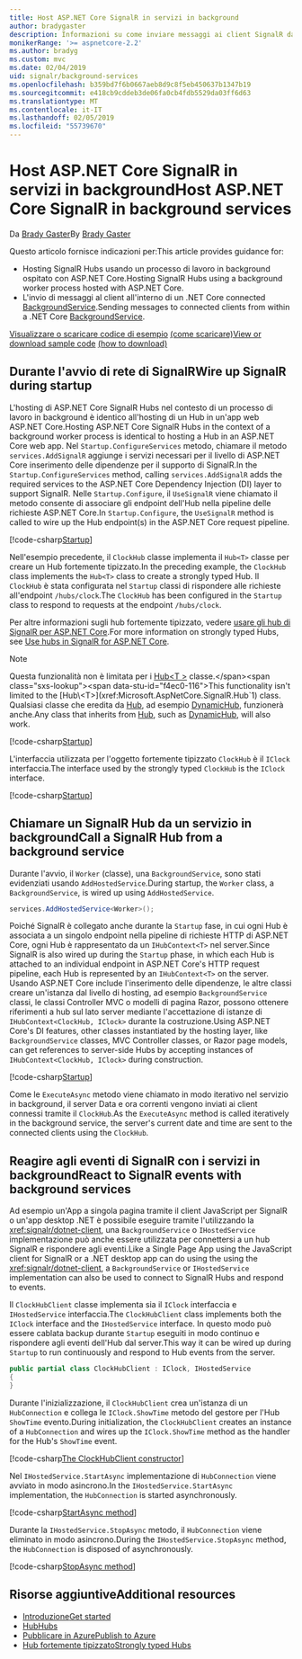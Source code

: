 ```yaml
---
title: Host ASP.NET Core SignalR in servizi in background
author: bradygaster
description: Informazioni su come inviare messaggi ai client SignalR dalle classi di .NET Core BackgroundService.
monikerRange: '>= aspnetcore-2.2'
ms.author: bradyg
ms.custom: mvc
ms.date: 02/04/2019
uid: signalr/background-services
ms.openlocfilehash: b359bd7f6b0667aeb8d9c8f5eb450637b1347b19
ms.sourcegitcommit: e418cb9cddeb3de06fa0cb4fdb5529da03ff6d63
ms.translationtype: MT
ms.contentlocale: it-IT
ms.lasthandoff: 02/05/2019
ms.locfileid: "55739670"
---
```

# <a name="host-aspnet-core-signalr-in-background-services"></a><span data-ttu-id="f4ec0-103">Host ASP.NET Core SignalR in servizi in background</span><span class="sxs-lookup"><span data-stu-id="f4ec0-103">Host ASP.NET Core SignalR in background services</span></span>

<span data-ttu-id="f4ec0-104">Da [Brady Gaster](https://twitter.com/bradygaster)</span><span class="sxs-lookup"><span data-stu-id="f4ec0-104">By [Brady Gaster](https://twitter.com/bradygaster)</span></span>

<span data-ttu-id="f4ec0-105">Questo articolo fornisce indicazioni per:</span><span class="sxs-lookup"><span data-stu-id="f4ec0-105">This article provides guidance for:</span></span>

* <span data-ttu-id="f4ec0-106">Hosting SignalR Hubs usando un processo di lavoro in background ospitato con ASP.NET Core.</span><span class="sxs-lookup"><span data-stu-id="f4ec0-106">Hosting SignalR Hubs using a background worker process hosted with ASP.NET Core.</span></span>
* <span data-ttu-id="f4ec0-107">L'invio di messaggi al client all'interno di un .NET Core connected [BackgroundService](xref:Microsoft.Extensions.Hosting.BackgroundService).</span><span class="sxs-lookup"><span data-stu-id="f4ec0-107">Sending messages to connected clients from within a .NET Core [BackgroundService](xref:Microsoft.Extensions.Hosting.BackgroundService).</span></span>

<span data-ttu-id="f4ec0-108">[Visualizzare o scaricare codice di esempio](https://github.com/aspnet/Docs/tree/master/aspnetcore/signalr/background-service/sample/) [(come scaricare)](xref:index#how-to-download-a-sample)</span><span class="sxs-lookup"><span data-stu-id="f4ec0-108">[View or download sample code](https://github.com/aspnet/Docs/tree/master/aspnetcore/signalr/background-service/sample/) [(how to download)](xref:index#how-to-download-a-sample)</span></span>

## <a name="wire-up-signalr-during-startup"></a><span data-ttu-id="f4ec0-109">Durante l'avvio di rete di SignalR</span><span class="sxs-lookup"><span data-stu-id="f4ec0-109">Wire up SignalR during startup</span></span>

<span data-ttu-id="f4ec0-110">L'hosting di ASP.NET Core SignalR Hubs nel contesto di un processo di lavoro in background è identico all'hosting di un Hub in un'app web ASP.NET Core.</span><span class="sxs-lookup"><span data-stu-id="f4ec0-110">Hosting ASP.NET Core SignalR Hubs in the context of a background worker process is identical to hosting a Hub in an ASP.NET Core web app.</span></span> <span data-ttu-id="f4ec0-111">Nel `Startup.ConfigureServices` metodo, chiamare il metodo `services.AddSignalR` aggiunge i servizi necessari per il livello di ASP.NET Core inserimento delle dipendenze per il supporto di SignalR.</span><span class="sxs-lookup"><span data-stu-id="f4ec0-111">In the `Startup.ConfigureServices` method, calling `services.AddSignalR` adds the required services to the ASP.NET Core Dependency Injection (DI) layer to support SignalR.</span></span> <span data-ttu-id="f4ec0-112">Nelle `Startup.Configure`, il `UseSignalR` viene chiamato il metodo consente di associare gli endpoint dell'Hub nella pipeline delle richieste ASP.NET Core.</span><span class="sxs-lookup"><span data-stu-id="f4ec0-112">In `Startup.Configure`, the `UseSignalR` method is called to wire up the Hub endpoint(s) in the ASP.NET Core request pipeline.</span></span>

[!code-csharp[Startup](background-service/sample/Server/Startup.cs?name=Startup)]

<span data-ttu-id="f4ec0-113">Nell'esempio precedente, il `ClockHub` classe implementa il `Hub<T>` classe per creare un Hub fortemente tipizzato.</span><span class="sxs-lookup"><span data-stu-id="f4ec0-113">In the preceding example, the `ClockHub` class implements the `Hub<T>` class to create a strongly typed Hub.</span></span> <span data-ttu-id="f4ec0-114">Il `ClockHub` è stata configurata nel `Startup` classi di rispondere alle richieste all'endpoint `/hubs/clock`.</span><span class="sxs-lookup"><span data-stu-id="f4ec0-114">The `ClockHub` has been configured in the `Startup` class to respond to requests at the endpoint `/hubs/clock`.</span></span>

<span data-ttu-id="f4ec0-115">Per altre informazioni sugli hub fortemente tipizzato, vedere [usare gli hub di SignalR per ASP.NET Core](xref:signalr/hubs#strongly-typed-hubs).</span><span class="sxs-lookup"><span data-stu-id="f4ec0-115">For more information on strongly typed Hubs, see [Use hubs in SignalR for ASP.NET Core](xref:signalr/hubs#strongly-typed-hubs).</span></span>

> [!NOTE]
> <span data-ttu-id="f4ec0-116">Questa funzionalità non è limitata per i [Hub\<T >](xref:Microsoft.AspNetCore.SignalR.Hub`1) classe.</span><span class="sxs-lookup"><span data-stu-id="f4ec0-116">This functionality isn't limited to the [Hub\<T>](xref:Microsoft.AspNetCore.SignalR.Hub`1) class.</span></span> <span data-ttu-id="f4ec0-117">Qualsiasi classe che eredita da [Hub](xref:Microsoft.AspNetCore.SignalR.Hub), ad esempio [DynamicHub](xref:Microsoft.AspNetCore.SignalR.DynamicHub), funzionerà anche.</span><span class="sxs-lookup"><span data-stu-id="f4ec0-117">Any class that inherits from [Hub](xref:Microsoft.AspNetCore.SignalR.Hub), such as [DynamicHub](xref:Microsoft.AspNetCore.SignalR.DynamicHub), will also work.</span></span>

[!code-csharp[Startup](background-service/sample/Server/ClockHub.cs?name=ClockHub)]

<span data-ttu-id="f4ec0-118">L'interfaccia utilizzata per l'oggetto fortemente tipizzato `ClockHub` è il `IClock` interfaccia.</span><span class="sxs-lookup"><span data-stu-id="f4ec0-118">The interface used by the strongly typed `ClockHub` is the `IClock` interface.</span></span>

[!code-csharp[Startup](background-service/sample/HubServiceInterfaces/IClock.cs?name=IClock)]

## <a name="call-a-signalr-hub-from-a-background-service"></a><span data-ttu-id="f4ec0-119">Chiamare un SignalR Hub da un servizio in background</span><span class="sxs-lookup"><span data-stu-id="f4ec0-119">Call a SignalR Hub from a background service</span></span>

<span data-ttu-id="f4ec0-120">Durante l'avvio, il `Worker` (classe), una `BackgroundService`, sono stati evidenziati usando `AddHostedService`.</span><span class="sxs-lookup"><span data-stu-id="f4ec0-120">During startup, the `Worker` class, a `BackgroundService`, is wired up using `AddHostedService`.</span></span>

```csharp
services.AddHostedService<Worker>();
```

<span data-ttu-id="f4ec0-121">Poiché SignalR è collegato anche durante la `Startup` fase, in cui ogni Hub è associata a un singolo endpoint nella pipeline di richieste HTTP di ASP.NET Core, ogni Hub è rappresentato da un `IHubContext<T>` nel server.</span><span class="sxs-lookup"><span data-stu-id="f4ec0-121">Since SignalR is also wired up during the `Startup` phase, in which each Hub is attached to an individual endpoint in ASP.NET Core's HTTP request pipeline, each Hub is represented by an `IHubContext<T>` on the server.</span></span> <span data-ttu-id="f4ec0-122">Usando ASP.NET Core include l'inserimento delle dipendenze, le altre classi creare un'istanza dal livello di hosting, ad esempio `BackgroundService` classi, le classi Controller MVC o modelli di pagina Razor, possono ottenere riferimenti a hub sul lato server mediante l'accettazione di istanze di `IHubContext<ClockHub, IClock>` durante la costruzione.</span><span class="sxs-lookup"><span data-stu-id="f4ec0-122">Using ASP.NET Core's DI features, other classes instantiated by the hosting layer, like `BackgroundService` classes, MVC Controller classes, or Razor page models, can get references to server-side Hubs by accepting instances of `IHubContext<ClockHub, IClock>` during construction.</span></span>

[!code-csharp[Startup](background-service/sample/Server/Worker.cs?name=Worker)]

<span data-ttu-id="f4ec0-123">Come le `ExecuteAsync` metodo viene chiamato in modo iterativo nel servizio in background, il server Data e ora correnti vengono inviati ai client connessi tramite il `ClockHub`.</span><span class="sxs-lookup"><span data-stu-id="f4ec0-123">As the `ExecuteAsync` method is called iteratively in the background service, the server's current date and time are sent to the connected clients using the `ClockHub`.</span></span>

## <a name="react-to-signalr-events-with-background-services"></a><span data-ttu-id="f4ec0-124">Reagire agli eventi di SignalR con i servizi in background</span><span class="sxs-lookup"><span data-stu-id="f4ec0-124">React to SignalR events with background services</span></span>

<span data-ttu-id="f4ec0-125">Ad esempio un'App a singola pagina tramite il client JavaScript per SignalR o un'app desktop .NET è possibile eseguire tramite l'utilizzando la <xref:signalr/dotnet-client>, una `BackgroundService` o `IHostedService` implementazione può anche essere utilizzata per connettersi a un hub SignalR e rispondere agli eventi.</span><span class="sxs-lookup"><span data-stu-id="f4ec0-125">Like a Single Page App using the JavaScript client for SignalR or a .NET desktop app can do using the using the <xref:signalr/dotnet-client>, a `BackgroundService` or `IHostedService` implementation can also be used to connect to SignalR Hubs and respond to events.</span></span>

<span data-ttu-id="f4ec0-126">Il `ClockHubClient` classe implementa sia il `IClock` interfaccia e `IHostedService` interfaccia.</span><span class="sxs-lookup"><span data-stu-id="f4ec0-126">The `ClockHubClient` class implements both the `IClock` interface and the `IHostedService` interface.</span></span> <span data-ttu-id="f4ec0-127">In questo modo può essere cablata backup durante `Startup` eseguiti in modo continuo e rispondere agli eventi dell'Hub dal server.</span><span class="sxs-lookup"><span data-stu-id="f4ec0-127">This way it can be wired up during `Startup` to run continuously and respond to Hub events from the server.</span></span> 

```csharp
public partial class ClockHubClient : IClock, IHostedService
{
}
```

<span data-ttu-id="f4ec0-128">Durante l'inizializzazione, il `ClockHubClient` crea un'istanza di un `HubConnection` e collega le `IClock.ShowTime` metodo del gestore per l'Hub `ShowTime` evento.</span><span class="sxs-lookup"><span data-stu-id="f4ec0-128">During initialization, the `ClockHubClient` creates an instance of a `HubConnection` and wires up the `IClock.ShowTime` method as the handler for the Hub's `ShowTime` event.</span></span>

[!code-csharp[The ClockHubClient constructor](background-service/sample/Clients.ConsoleTwo/ClockHubClient.cs?name=ClockHubClientCtor)]

<span data-ttu-id="f4ec0-129">Nel `IHostedService.StartAsync` implementazione di `HubConnection` viene avviato in modo asincrono.</span><span class="sxs-lookup"><span data-stu-id="f4ec0-129">In the `IHostedService.StartAsync` implementation, the `HubConnection` is started asynchronously.</span></span>

[!code-csharp[StartAsync method](background-service/sample/Clients.ConsoleTwo/ClockHubClient.cs?name=StartAsync)]

<span data-ttu-id="f4ec0-130">Durante la `IHostedService.StopAsync` metodo, il `HubConnection` viene eliminato in modo asincrono.</span><span class="sxs-lookup"><span data-stu-id="f4ec0-130">During the `IHostedService.StopAsync` method, the `HubConnection` is disposed of asynchronously.</span></span>

[!code-csharp[StopAsync method](background-service/sample/Clients.ConsoleTwo/ClockHubClient.cs?name=StopAsync)]

## <a name="additional-resources"></a><span data-ttu-id="f4ec0-131">Risorse aggiuntive</span><span class="sxs-lookup"><span data-stu-id="f4ec0-131">Additional resources</span></span>

* [<span data-ttu-id="f4ec0-132">Introduzione</span><span class="sxs-lookup"><span data-stu-id="f4ec0-132">Get started</span></span>](xref:tutorials/signalr)
* [<span data-ttu-id="f4ec0-133">Hub</span><span class="sxs-lookup"><span data-stu-id="f4ec0-133">Hubs</span></span>](xref:signalr/hubs)
* [<span data-ttu-id="f4ec0-134">Pubblicare in Azure</span><span class="sxs-lookup"><span data-stu-id="f4ec0-134">Publish to Azure</span></span>](xref:signalr/publish-to-azure-web-app)
* [<span data-ttu-id="f4ec0-135">Hub fortemente tipizzato</span><span class="sxs-lookup"><span data-stu-id="f4ec0-135">Strongly typed Hubs</span></span>](xref:signalr/hubs#strongly-typed-hubs)
